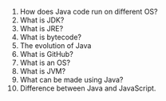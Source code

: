 1.	How does Java code run on different OS?
2.	What is JDK?
3.	What is JRE?
4.	What is bytecode?
5.	The evolution of Java
6.	What is GitHub?
7.	What is an OS?
8.	What is JVM?
9.	What can be made using Java?
10.	Difference between Java and JavaScript.
